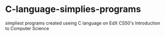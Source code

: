 # C-language-simplies-programs
simpliest programs created useing C language on EdX CS50's Introduction to Computer Science
